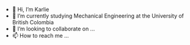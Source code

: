 - 👋 Hi, I’m Karlie
- 🌱 I’m currently studying Mechanical Engineering at the University of British Colombia
- 💞️ I’m looking to collaborate on ...
- 📫 How to reach me ...

<!---
karliewzy/karliewzy is a ✨ special ✨ repository because its `README.md` (this file) appears on your GitHub profile.
You can click the Preview link to take a look at your changes.
--->
